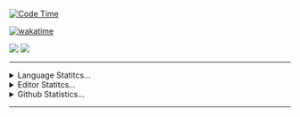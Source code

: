 [![Code Time](https://wakatime.com/badge/user/e1391aa1-c9c6-4e45-9ad7-082844f7c96a/project/cabb677d-7fbb-4d48-b6eb-52099f8e33f2.svg)](https://wakatime.com/badge/user/e1391aa1-c9c6-4e45-9ad7-082844f7c96a/project/cabb677d-7fbb-4d48-b6eb-52099f8e33f2)

[![wakatime](https://wakatime.com/badge/user/e1391aa1-c9c6-4e45-9ad7-082844f7c96a/project/b919dd91-1d83-448f-8f86-e40aee2c38a8.svg)](https://wakatime.com/badge/user/e1391aa1-c9c6-4e45-9ad7-082844f7c96a/project/b919dd91-1d83-448f-8f86-e40aee2c38a8)

<div> 
  <a href = "mailto:eng.limaluis@gmail.com"><img src="https://img.shields.io/badge/-Gmail-%23333?style=for-the-badge&logo=gmail&logoColor=white" target="_blank"></a>
  <a href="https://www.linkedin.com/in/luis-eduardo-c-m-de-lima-105750246/" target="_blank"><img src="https://img.shields.io/badge/-LinkedIn-%230077B5?style=for-the-badge&logo=linkedin&logoColor=white" target="_blank"></a> 
  
<hr>

<details>
  <summary>Language Statitcs...</summary>
  <p>
    <img src="https://wakatime.com/share/@e1391aa1-c9c6-4e45-9ad7-082844f7c96a/7aaf2983-2100-4c74-b606-c87c7351da32.svg" height="400">
  </p>
</details>

<details>
  <summary>Editor Statitcs...</summary>
  <p>
    <img src="https://wakatime.com/share/@e1391aa1-c9c6-4e45-9ad7-082844f7c96a/f2bfddc1-10fb-476a-9bc0-64286d6cdfca.svg" height="400">
  </p>
</details>

</div>
<details>
  <summary>Github Statistics...</summary>
  <p align = "center">
    
![Anurag's GitHub stats](https://github-readme-stats.vercel.app/api?username=luidooo&show_icons=true&theme=transparent)

 </p>
</details>

<hr>
  
